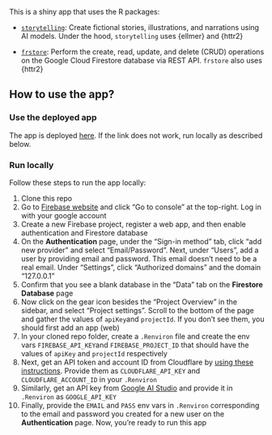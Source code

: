 
<!-- README.md is generated from README.Rmd. Please edit that file -->

This is a shiny app that uses the R packages:

- [`storytelling`](https://github.com/durraniu/storytelling): Create
  fictional stories, illustrations, and narrations using AI models.
  Under the hood, `storytelling` uses {ellmer} and {httr2}

- [`frstore`](https://github.com/Presage-Group/frstore): Perform the
  create, read, update, and delete (CRUD) operations on the Google Cloud
  Firestore database via REST API. `frstore` also uses {httr2}

## How to use the app?

### Use the deployed app

The app is deployed
[here](https://01983eb1-571e-c412-ea19-65f74e04956d.share.connect.posit.cloud/).
If the link does not work, run locally as described below.

### Run locally

Follow these steps to run the app locally:

1.  Clone this repo  
2.  Go to [Firebase website](https://firebase.google.com/) and click “Go
    to console” at the top-right. Log in with your google account  
3.  Create a new Firebase project, register a web app, and then enable
    authentication and Firestore database  
4.  On the **Authentication** page, under the “Sign-in method” tab,
    click “add new provider” and select “Email/Password”. Next, under
    “Users”, add a user by providing email and password. This email
    doesn’t need to be a real email. Under “Settings”, click “Authorized
    domains” and the domain “127.0.0.1”  
5.  Confirm that you see a blank database in the “Data” tab on the
    **Firestore Database** page  
6.  Now click on the gear icon besides the “Project Overview” in the
    sidebar, and select “Project settings”. Scroll to the bottom of the
    page and gather the values of `apiKey`and `projectId`. If you don’t
    see them, you should first add an app (web)  
7.  In your cloned repo folder, create a `.Renviron` file and create the
    env vars `FIREBASE_API_KEY`and `FIREBASE_PROJECT_ID` that should
    have the values of `apiKey` and `projectId` respectively  
8.  Next, get an API token and account ID from Cloudflare by [using
    these
    instructions](https://developers.cloudflare.com/workers-ai/get-started/rest-api/).
    Provide them as `CLOUDFLARE_API_KEY` and `CLOUDFLARE_ACCOUNT_ID` in
    your `.Renviron`  
9.  Similarly, get an API key from [Google AI
    Studio](https://aistudio.google.com/prompts/new_chat) and provide it
    in `.Renviron` as `GOOGLE_API_KEY`  
10. Finally, provide the `EMAIL` and `PASS` env vars in `.Renviron`
    corresponding to the email and password you created for a new user
    on the **Authentication** page. Now, you’re ready to run this app
